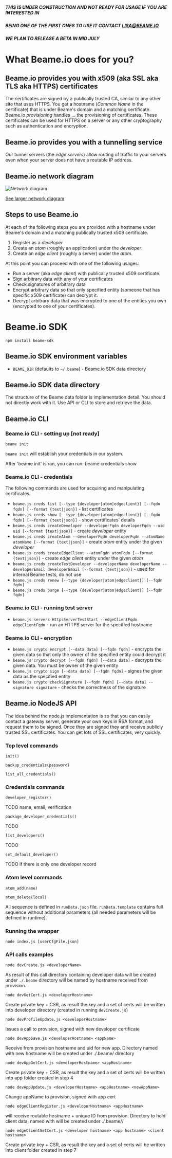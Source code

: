 ##### THIS IS UNDER CONSTRUCTION AND NOT READY FOR USAGE IF YOU ARE INTERESTED IN 
##### BEING ONE OF THE FIRST ONES TO USE IT CONTACT LISA@BEAME.IO
##### WE PLAN TO RELEASE A BETA IN MID JULY 

# What Beame.io does for you?

##  Beame.io provides you with x509 (aka SSL aka TLS aka HTTPS) certificates

The certificates are signed by a publically trusted CA, similar to any other site that uses HTTPS.
You get a hostname (*Common Name* in the certificate) that is under Beame's domain and a matching certificate.
Beame.io *provisioning* handles ... the provisioning of certificates.
These certificates can be used for HTTPS on a server or any other cryptography such as authentication and encryption.

## Beame.io provides you with a tunnelling service

Our tunnel servers (the *edge servers*) allow routing of traffic to your servers even when your server does not have a routable IP address.

## Beame.io network diagram

![Network diagram](readme-net-diag-small.png)

[See larger network diagram](readme-net-diag-large.png)

## Steps to use Beame.io

At each of the following steps you are provided with a hostname under Beame's domain and a matching publically trusted x509 certificate.

1. Register as a *developer*
1. Create an *atom* (roughly an application) under the *developer*.
1. Create an *edge client* (roughly a server) under the *atom*.

At this point you can proceed with one of the following usages:

* Run a server (aka *edge client*) with publically trusted x509 certificate.
* Sign arbitrary data with any of your certificates
* Check signatures of arbitrary data
* Encrypt arbitrary data so that only specified entity (someone that has specific x509 certificate) can decrypt it.
* Decrypt arbitrary data that was encrypted to one of the entities you own (encrypted to one of your certificates).

# Beame.io SDK

	npm install beame-sdk

## Beame.io SDK environment variables

* `BEAME_DIR` (defaults to `~/.beame`) - Beame.io SDK data directory

## Beame.io SDK data directory

The structure of the Beame data folder is implementation detail. You should not directly work with it. Use API or CLI to store and retrieve the data.

## Beame.io CLI

### Beame.io CLI - setting up [not ready]

	beame init

`beame init` will establish your credentials in our system.

After 'beame init' is ran, you can run:
	beame credentials show

### Beame.io CLI - credentials

The following commands are used for acquiring and manipulating certificates.

* `beame.js creds list [--type {developer|atom|edgeclient}] [--fqdn fqdn] [--format {text|json}]` - list certificates
* `beame.js creds show [--type {developer|atom|edgeclient}] [--fqdn fqdn] [--format {text|json}]` - show certificates' details
* `beame.js creds createDeveloper --developerFqdn developerFqdn --uid uid [--format {text|json}]` - create *developer* entity
* `beame.js creds createAtom --developerFqdn developerFqdn --atomName atomName [--format {text|json}]` - create *atom* entity under the given *developer*
* `beame.js creds createEdgeClient --atomFqdn atomFqdn [--format {text|json}]` - create *edge client* entity under the given *atom*
* `beame.js creds createTestDeveloper --developerName developerName --developerEmail developerEmail [--format {text|json}]` - used for internal Beame tests, do not use
* `beame.js creds renew [--type {developer|atom|edgeclient}] [--fqdn fqdn]`
* `beame.js creds purge [--type {developer|atom|edgeclient}] [--fqdn fqdn]`

### Beame.io CLI - running test server

* `beame.js servers HttpsServerTestStart --edgeClientFqdn edgeClientFqdn` - run an HTTPS server for the specified hostname

### Beame.io CLI - encryption

* `beame.js crypto encrypt [--data data] [--fqdn fqdn]` - encrypts the given data so that only the owner of the specified entity could decrypt it
* `beame.js crypto decrypt [--fqdn fqdn] [--data data]` - decrypts the given data. You must be owner of the given entity
* `beame.js crypto sign [--data data] [--fqdn fqdn]` - signes the given data as the specified entity
* `beame.js crypto checkSignature [--fqdn fqdn] [--data data] --signature signature` - checks the correctness of the signature

	
## Beame.io NodeJS API

The idea behind the node.js implementation is so that you can easily contact a
gateway server, generate your own keys in RSA format, and request them to be
signed.  Once they are signed they and receive publicly trusted SSL
certificates. You can get lots of SSL certificates, very quickly.

### Top level commands

	init()

	backup_credentials(password)

	list_all_credentials()

### Credentials commands

	developer_register()

TODO
name, email, verification

	package_developer_credentials()

TODO

	list_developers()

TODO

	set_default_developer()

TODO
if there is only one developer record

### Atom level commands

	atom_add(name)

	atom_delete(local)

All sequence is defined in `runData.json` file. `runData.template` contains full
sequence without additional parameters (all needed parameters will be defined
in runtime).

### Running the wrapper

	node index.js [userCfgFile.json]

### API calls examples

	node devCreate.js <developerName>

As result of this call directory containing developer data will be created
under `./.beame` directory will be named by hostname received from provision.

	node devGetCert.js <developerHostname>

Create private key + CSR, as result the key and a set of certs will be written
into developer directory (created in running `devCreate.js`)

	node devProfileUpdate.js <developerHostname>

Issues a call to provision, signed with new developer certificate

	node devAppSave.js <developerHostname> <appName>

Receive from provision hostname and uid for new app. Directory named with new hostname will be created
under ./.beame/<developerHostname> directory

	node devAppGetCert.js <developerHostname> <appHostname>

Create private key + CSR, as result the key and a set of certs will be written into app folder
created in step 4

	node devAppUpdate.js <developerHostname> <appHostname> <newAppName>

Change appName to provision, signed with app cert

	node edgeClientRegister.js <developerHostname> <appHostname>

will receive routable hostname + unique ID from provision. Directory to hold client data, named with 
<clientHostname> will be created under ./.beame/<developerHostname>/<appHostname>

	node edgeClientGetCert.js <developer hostname> <app hostname> <client hostname>

Create private key + CSR, as result the key and a set of certs will be written into client folder
created in step 7


